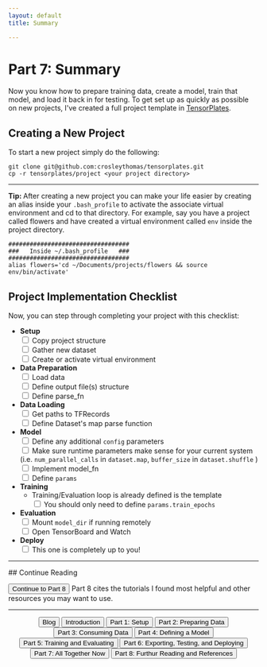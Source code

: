 ```yaml
---
layout: default
title: Summary

---
```


# Part 7: Summary

Now you know how to prepare training data, create a model, train that model, and load it back in for testing.  To get set up as quickly as possible on new projects, I've created a full project template in <a href="https://github.com/crosleythomas/tensorplates" target="_blank">TensorPlates</a>.

## Creating a New Project
To start a new project simply do the following:
```
git clone git@github.com:crosleythomas/tensorplates.git
cp -r tensorplates/project <your project directory>
```

<hr>

<span class="protip"><b>Tip: </b>After creating a new project you can make your life easier by creating an alias inside your ```.bash_profile``` to activate the associate virtual environment and cd to that directory.  For example, say you have a project called flowers and have created a virtual environment called ```env``` inside the project directory.</span>

```
##################################
###   Inside ~/.bash_profile   ###
##################################
alias flowers='cd ~/Documents/projects/flowers && source env/bin/activate'
```

## Project Implementation Checklist

Now, you can step through completing your project with this checklist:
* <b>Setup</b><br>
<input type="checkbox"> Copy project structure<br>
<input type="checkbox"> Gather new dataset<br>
<input type="checkbox"> Create or activate virtual environment<br>
* <b>Data Preparation</b><br>
<input type="checkbox"> Load data<br>
<input type="checkbox"> Define output file(s) structure<br>
<input type="checkbox"> Define parse_fn<br>
* <b>Data Loading</b><br>
<input type="checkbox"> Get paths to TFRecords<br>
<input type="checkbox"> Define Dataset's map parse function<br>
* <b>Model</b><br>
<input type="checkbox"> Define any additional ```config``` parameters<br>
<input type="checkbox"> Make sure runtime parameters make sense for your current system (i.e. ```num_parallel_calls``` in ```dataset.map```, ```buffer_size``` in ```dataset.shuffle``` )<br>
<input type="checkbox"> Implement model_fn<br>
<input type="checkbox"> Define ```params```<br>
* <b>Training</b><br>
    * Training/Evaluation loop is already defined is the template<br>
    <input type="checkbox"> You should only need to define ```params.train_epochs```<br>
* <b>Evaluation</b><br>
<input type="checkbox"> Mount ```model_dir``` if running remotely<br>
<input type="checkbox"> Open TensorBoard and Watch<br>
* <b>Deploy</b><br>
<input type="checkbox"> This one is completely up to you!<br>

<hr>
## Continue Reading

<button onclick="location.href='references'" class='continue-links'>Continue to Part 8</button>
Part 8 cites the tutorials I found most helpful and other resources you may want to use.

<hr>
<div style="text-align: center;">
	<button onclick="location.href='https://crosleythomas.github.io/blog/'" class='continue-links' target="_blank">Blog</button>
    <button onclick="location.href='introduction'" class='continue-links'>Introduction</button>
    <button onclick="location.href='setup'" class='continue-links'>Part 1: Setup</button>
    <button onclick="location.href='dataprep'" class='continue-links'>Part 2: Preparing Data</button>
    <button onclick="location.href='dataload'" class='continue-links'>Part 3: Consuming Data</button>
    <button onclick="location.href='model'" class='continue-links'>Part 4: Defining a Model</button>
    <button onclick="location.href='traineval'" class='continue-links'>Part 5: Training and Evaluating</button>
    <button onclick="location.href='export'" class='continue-links'>Part 6: Exporting, Testing, and Deploying</button>
    <button onclick="location.href='summary'" class='continue-links'>Part 7: All Together Now</button>
    <button onclick="location.href='references'" class='continue-links'>Part 8: Furthur Reading and References</button>
</div>